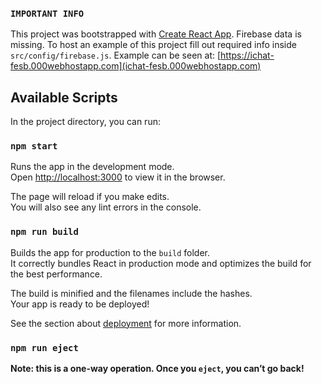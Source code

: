 ### `IMPORTANT INFO`
This project was bootstrapped with [Create React App](https://github.com/facebookincubator/create-react-app).
Firebase data is missing. To host an example of this project fill out required info inside `src/config/firebase.js`.
Example can be seen at: [https://ichat-fesb.000webhostapp.com](ichat-fesb.000webhostapp.com)

## Available Scripts

In the project directory, you can run:

### `npm start`

Runs the app in the development mode.<br>
Open [http://localhost:3000](http://localhost:3000) to view it in the browser.

The page will reload if you make edits.<br>
You will also see any lint errors in the console.

### `npm run build`

Builds the app for production to the `build` folder.<br>
It correctly bundles React in production mode and optimizes the build for the best performance.

The build is minified and the filenames include the hashes.<br>
Your app is ready to be deployed!

See the section about [deployment](#deployment) for more information.

### `npm run eject`

**Note: this is a one-way operation. Once you `eject`, you can’t go back!**
